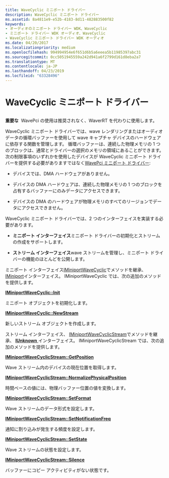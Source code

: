 ```yaml
---
title: WaveCyclic ミニポート ドライバー
description: WaveCyclic ミニポート ドライバー
ms.assetid: 8a4811e9-e52b-4183-8d11-482883500f82
keywords:
- オーディオのミニポート ドライバー WDK、WaveCyclic
- ミニポート ドライバー WDK オーディオ、WaveCyclic
- WaveCyclic ミニポート ドライバー WDK オーディオ
ms.date: 04/20/2017
ms.localizationpriority: medium
ms.openlocfilehash: 994994954e6f651d6b5a6eeea5b11985397abc31
ms.sourcegitcommit: 0cc5051945559a242d941a6f2799d161d8eba2a7
ms.translationtype: MT
ms.contentlocale: ja-JP
ms.lasthandoff: 04/23/2019
ms.locfileid: "63328496"
---
```

# <a name="wavecyclic-miniport-driver"></a>WaveCyclic ミニポート ドライバー


## <span id="wavecyclic_miniport_driver"></span><span id="WAVECYCLIC_MINIPORT_DRIVER"></span>


**重要な**  WavePci の使用は推奨されなく、WaverRT を代わりに使用します。

 

WaveCyclic ミニポート ドライバーでは、wave レンダリングまたはオーディオ データの循環バッファーを使用して wave キャプチャ デバイスのハードウェアに依存する関数を管理します。 循環バッファーは、連続した物理メモリの 1 つのブロックは、通常とドライバーの選択のメモリの領域にあることができます。 次の制限事項のいずれかを使用したデバイスが WaveCyclic ミニポート ドライバーを提供する必要がありますではなく[WavePci ミニポート ドライバー](wavepci-miniport-driver.md):

-   デバイスでは、DMA ハードウェアがありません。

-   デバイスの DMA ハードウェアは、連続した物理メモリの 1 つのブロックを占有するバッファーにのみデータにアクセスできます。

-   デバイスの DMA のハードウェアが物理メモリのすべてのリージョンでデータにアクセスできません。

WaveCyclic ミニポート ドライバーでは、2 つのインターフェイスを実装する必要があります。

-   **ミニポート インターフェイス**ミニポート ドライバーの初期化とストリームの作成をサポートします。

-   **ストリーム インターフェイス**wave ストリームを管理し、ミニポート ドライバーの機能のほとんどを公開します。

ミニポート インターフェイス[IMiniportWaveCyclic](https://msdn.microsoft.com/library/windows/hardware/ff536714)でメソッドを継承、 [IMiniport](https://msdn.microsoft.com/library/windows/hardware/ff536698)インターフェイス。 IMiniportWaveCyclic では、次の追加のメソッドを提供します。

[**IMiniportWaveCyclic::Init**](https://msdn.microsoft.com/library/windows/hardware/ff536722)

ミニポート オブジェクトを初期化します。

[**IMiniportWaveCyclic::NewStream**](https://msdn.microsoft.com/library/windows/hardware/ff536723)

新しいストリーム オブジェクトを作成します。

ストリーム インターフェイス、 [IMiniportWaveCyclicStream](https://msdn.microsoft.com/library/windows/hardware/ff536715)でメソッドを継承、 [ **IUnknown** ](https://msdn.microsoft.com/library/windows/desktop/ms680509)インターフェイス。 IMiniportWaveCyclicStream では、次の追加のメソッドを提供します。

[**IMiniportWaveCyclicStream::GetPosition**](https://msdn.microsoft.com/library/windows/hardware/ff536716)

Wave ストリーム内のデバイスの現在位置を取得します。

[**IMiniportWaveCyclicStream::NormalizePhysicalPosition**](https://msdn.microsoft.com/library/windows/hardware/ff536717)

時間ベースの値には、物理バッファー位置の値を変換します。

[**IMiniportWaveCyclicStream::SetFormat**](https://msdn.microsoft.com/library/windows/hardware/ff536718)

Wave ストリームのデータ形式を設定します。

[**IMiniportWaveCyclicStream::SetNotificationFreq**](https://msdn.microsoft.com/library/windows/hardware/ff536719)

通知に割り込みが発生する頻度を設定します。

[**IMiniportWaveCyclicStream::SetState**](https://msdn.microsoft.com/library/windows/hardware/ff536720)

Wave ストリームの状態を設定します。

[**IMiniportWaveCyclicStream::Silence**](https://msdn.microsoft.com/library/windows/hardware/ff536721)

バッファーにコピー アクティビティがない状態です。
 

 




